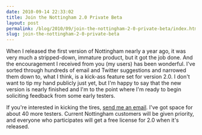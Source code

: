 ```yaml
---
date: 2010-09-14 22:33:02
title: Join the Nottingham 2.0 Private Beta
layout: post
permalink: /blog/2010/09/join-the-nottingham-2-0-private-beta/index.html
slug: join-the-nottingham-2-0-private-beta
---
```

When I released the first version of Nottingham nearly a year ago, it was very much a stripped-down, immature product, but it got the job done. And the encouragement I received from you (my users) has been wonderful. I've sorted through hundreds of email and Twitter suggestions and narrowed them down to, what I think, is a kick-ass feature set for version 2.0. I don't want to tip my hand publicly just yet, but I'm happy to say that the new version is nearly finished and I'm to the point where I'm ready to begin soliciting feedback from some early testers.

If you're interested in kicking the tires, [send me an email](mailto:support@clickontyler.com?subject=Nottingham%20Beta). I've got space for about 40 more testers. Current Nottingham customers will be given priority, and everyone who participates will get a free license for 2.0 when it's released.